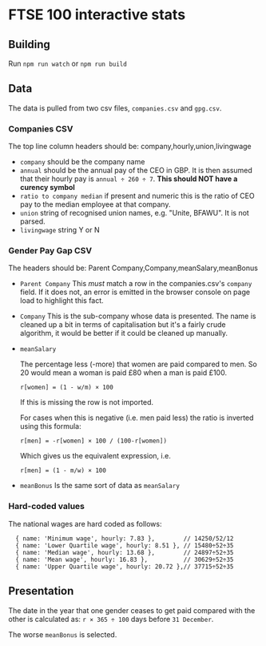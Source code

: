 # FTSE 100 interactive stats

## Building

Run `npm run watch` or `npm run build`

## Data

The data is pulled from two csv files, `companies.csv` and `gpg.csv`.

### Companies CSV

The top line column headers should be: company,hourly,union,livingwage

- `company` should be the company name
- `annual` should be the annual pay of the CEO in GBP. It is then assumed
  that their hourly pay is `annual ÷ 260 ÷ 7`. **This should NOT
  have a curency symbol**
- `ratio to company median` if present and numeric this is the ratio of CEO pay
  to the median employee at that company.
- `union` string of recognised union names, e.g. "Unite, BFAWU". It is not
  parsed.
- `livingwage` string Y or N

### Gender Pay Gap CSV

The headers should be: Parent Company,Company,meanSalary,meanBonus

- `Parent Company` This *must* match a row in the companies.csv's
  `company` field. If it does not, an error is emitted in the browser
  console on page load to highlight this fact.

- `Company` This is the sub-company whose data is presented. The name is
  cleaned up a bit in terms of capitalisation but it's a fairly crude
  algorithm, it would be better if it could be cleaned up manually.
- `meanSalary`

   The percentage less (-more) that women are paid compared to men. So 20 would
   mean a woman is paid £80 when a man is paid £100.

   ```
   r[women] = (1 - w/m) × 100
   ```

   If this is missing the row is not imported.

   For cases when this is negative (i.e. men paid less) the ratio is inverted
   using this formula:

   ```
   r[men] = -r[women] × 100 / (100-r[women])
   ```

   Which gives us the equivalent expression, i.e.

   ```
   r[men] = (1 - m/w) × 100
   ```

- `meanBonus` Is the same sort of data as `meanSalary`

### Hard-coded values

The national wages are hard coded as follows:

```
  { name: 'Minimum wage', hourly: 7.83 },        // 14250/52/12
  { name: 'Lower Quartile wage', hourly: 8.51 }, // 15480÷52÷35
  { name: 'Median wage', hourly: 13.68 },        // 24897÷52÷35
  { name: 'Mean wage', hourly: 16.83 },          // 30629÷52÷35
  { name: 'Upper Quartile wage', hourly: 20.72 },// 37715÷52÷35
```

## Presentation

The date in the year that one gender ceases to get paid compared with the other
is calculated as: `r × 365 ÷ 100` days before `31 December`.

The worse `meanBonus` is selected.


